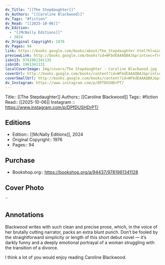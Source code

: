 ```yaml
---
dv_Title: "[[The Stepdaughter]]"
dv_Authors: "[[Caroline Blackwood]]"
dv_Tags: "#fiction"
dv_Read: "[[2025-10-06]]"
dv_Edition:
  - "[[McNally Editions]]"
  - 2024
dv_Original Copyright: 1976
dv_Pages: 94
link: https://books.google.com/books/about/The_Stepdaughter.html?hl=&id=WFbdEAAAQBAJ
previewLink: http://books.google.com/books?id=WFbdEAAAQBAJ&printsec=frontcover&dq=The+Stepdaughter&hl=&as_pt=BOOKS&cd=2&source=gbs_api
isbn13: 9781961341135
isbn10: 1961341131
localCoverImage: Img/covers/The Stepdaughter - Caroline Blackwood.jpg
coverUrl: http://books.google.com/books/content?id=WFbdEAAAQBAJ&printsec=frontcover&img=1&zoom=1&edge=curl&source=gbs_api
coverSmallUrl: http://books.google.com/books/content?id=WFbdEAAAQBAJ&printsec=frontcover&img=1&zoom=5&edge=curl&source=gbs_api
dv_Instagram: https://www.instagram.com/p/DPfDUSHDrPT/
---
```

Title:: [[The Stepdaughter]]
Authors:: [[Caroline Blackwood]]
Tags:: #fiction 
Read:: [[2025-10-06]]
Instagram :: https://www.instagram.com/p/DPfDUSHDrPT/
## Editions
- Edition:: [[McNally Editions]], 2024
- Original Copyright:: 1976
- Pages:: 94
## Purchase
* Bookshop.org:: https://bookshop.org/a/94437/9781961341128

## Cover Photo

``

## Annotations

Blackwood writes with such clean and precise prose, which, in the voice of her brutally cutting narrator, packs an extra blunt punch. Don’t be fooled by the straightforward simplicity or length of this short debut novel — it’s darkly funny and a deeply emotional portrayal of a woman struggling with the transition of a divorce.   
  
I think a lot of you would enjoy reading Caroline Blackwood.